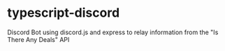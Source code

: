 # typescript-discord
Discord Bot using discord.js and express to relay information from the "Is There Any Deals" API
